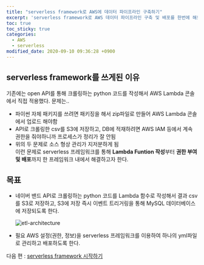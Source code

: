 ```yaml
---
title: "serverless framework로 AWS에 데이터 파이프라인 구축하기"
excerpt: 'serverless framework로 AWS 데이터 파이프라인 구축 및 배포를 한번에 해보자'
toc: true
toc_sticky: true
categories:
  - AWS
  - serverless
modified_date: 2020-09-10 09:36:28 +0900
---
```


## serverless framework를 쓰게된 이유
기존에는 open API를 통해 크롤링하는 python 코드를 작성해서 AWS Lambda 콘솔에서 직접 적용했다. 문제는.. 
- 파이썬 자체 패키지를 쓰려면 패키징을 해서 zip파일로 만들어 AWS Lambda 콘솔에서 업로드 해야함 
- API로 크롤링한 csv를 S3에 저장하고, DB에 적재하려면 AWS IAM 등에서 계속 권한을 줘야하니까 프로세스가 정리가 잘 안됨 
- 위의 두 문제로 소스 형상 관리가 지저분하게 됨     
이런 문제로 serverless 프레임워크를 통해 **Lambda Funtion 작성**부터 **권한 부여 및 배포**까지 한 프레임워크 내에서 해결하고자 한다.

## 목표
- 네이버 밴드 API로 크롤링하는 python 코드를 Lambda 함수로 작성해서 결과 csv를 S3로 저장하고, S3에 저장 즉시 이벤트 트리거링을 통해 MySQL 데이터베이스에 저장되도록 한다.    
    
  ![etl-architecture](https://dasoldasol.github.io/assets/images/image/2020-09-10-archi.png)    
      
- 필요 AWS 설정(권한, 정보)을 serverless 프레임워크를 이용하여 하나의 yml파일로 관리하고 배포하도록 한다. 
    
    
다음 편 : [serverless framework 시작하기](https://dasoldasol.github.io/aws/serverless/sls-tutorial-2/)
